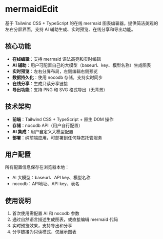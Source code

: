 # mermaidEdit

基于 Tailwind CSS + TypeScript 的在线 mermaid 图表编辑器，提供简洁美观的左右分屏界面，支持 AI 辅助生成、实时预览、在线分享和导出功能。

## 核心功能

- **在线编辑**：支持 mermaid 语法高亮和实时编辑
- **AI 辅助**：用户可配置自己的大模型（baseurl、key、模型名称）生成图表
- **实时预览**：左右分屏布局，左侧编辑右侧预览
- **数据持久化**：使用 nocodb 存储，支持实时同步
- **在线分享**：生成只读分享链接
- **导出功能**：支持 PNG 和 SVG 格式导出（无背景）

## 技术架构

- **前端**：Tailwind CSS + TypeScript + 原生 DOM 操作
- **存储**：nocodb API（用户自行配置）
- **AI 集成**：用户自定义大模型配置
- **部署**：纯前端应用，可部署到任何静态托管服务

## 用户配置

所有配置信息保存在浏览器本地：
- AI 大模型：baseurl、API key、模型名称
- nocodb：API地址、API key、表名

## 使用说明

1. 首次使用需配置 AI 和 nocodb 参数
2. 通过自然语言描述生成图表，或直接编辑 mermaid 代码
3. 实时预览效果，支持导出和分享
4. 分享链接为只读模式，仅展示图表
